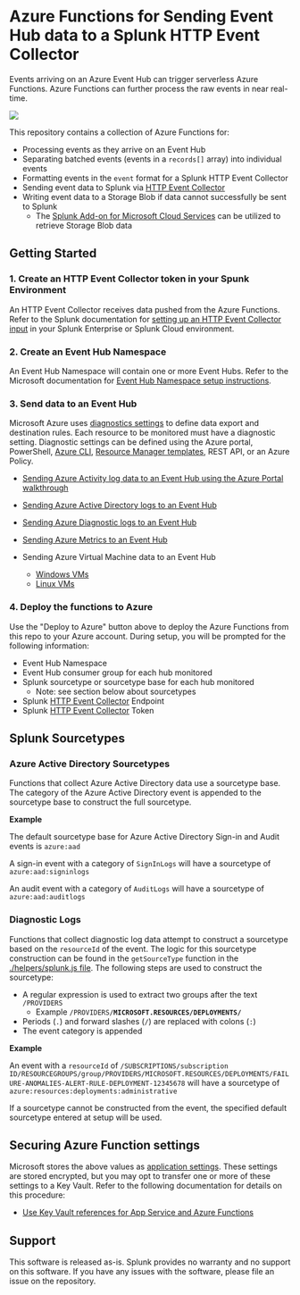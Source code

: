 # Azure Functions for Sending Event Hub data to a Splunk HTTP Event Collector
Events arriving on an Azure Event Hub can trigger serverless Azure Functions.  Azure Functions can further process the raw events in near real-time.

<a href="https://portal.azure.com/#blade/Microsoft_Azure_CreateUIDef/CustomDeploymentBlade/uri/https%3A%2F%2Fraw%2Egithubusercontent%2Ecom%2Fdaningu%2Fhumio%2Dtest%2Fmain%2Fevent%2Dhubs%2Dhec%2Fdeploy%2FazureDeploy%2Ejson/createUIDefinitionUri/https%3A%2F%2Fraw%2Egithubusercontent%2Ecom%2Fdaningu%2Fhumio%2Dtest%2Fmain%2Fevent%2Dhubs%2Dhec%2Fdeploy%2FazureDeploy%2Eportal%2Ejson" target="_blank">
<img src="https://aka.ms/deploytoazurebutton"/>
</a>

This repository contains a collection of Azure Functions for:
* Processing events as they arrive on an Event Hub
* Separating batched events (events in a `records[]` array) into individual events
* Formatting events in the `event` format for a Splunk HTTP Event Collector
* Sending event data to Splunk via [HTTP Event Collector](https://docs.splunk.com/Documentation/Splunk/latest/Data/UsetheHTTPEventCollector)
* Writing event data to a Storage Blob if data cannot successfully be sent to Splunk
  * The [Splunk Add-on for Microsoft Cloud Services](https://splunkbase.splunk.com/app/3110/) can be utilized to retrieve Storage Blob data

## Getting Started

### 1. Create an HTTP Event Collector token in your Spunk Environment
An HTTP Event Collector receives data pushed from the Azure Functions.  Refer to the Splunk documentation for [setting up an HTTP Event Collector input](https://docs.splunk.com/Documentation/Splunk/latest/Data/UsetheHTTPEventCollector) in your Splunk Enterprise or Splunk Cloud environment.

### 2. Create an Event Hub Namespace
An Event Hub Namespace will contain one or more Event Hubs.  Refer to the Microsoft documentation for [Event Hub Namespace setup instructions](https://docs.microsoft.com/en-us/azure/event-hubs/event-hubs-create).

### 3. Send data to an Event Hub
Microsoft Azure uses [diagnostics settings](https://docs.microsoft.com/en-us/azure/azure-monitor/essentials/diagnostic-settings) to define data export and destination rules.  Each resource to be monitored must have a diagnostic setting.  Diagnostic settings can be defined using the Azure portal, PowerShell, [Azure CLI](https://docs.microsoft.com/en-us/cli/azure/monitor/diagnostic-settings?view=azure-cli-latest), [Resource Manager templates](https://docs.microsoft.com/en-us/azure/azure-monitor/essentials/resource-manager-diagnostic-settings), REST API, or an Azure Policy.
* [Sending Azure Activity log data to an Event Hub using the Azure Portal walkthrough](docs/activity_log_diagnostic_settings.md)
* [Sending Azure Active Directory logs to an Event Hub](docs/azure_ad_diagnostic_settings.md)
* [Sending Azure Diagnostic logs to an Event Hub](docs/diagnostic_logs_settings.md)
* [Sending Azure Metrics to an Event Hub](docs/metrics_settings.md)

* Sending Azure Virtual Machine data to an Event Hub
  * [Windows VMs](https://docs.microsoft.com/en-us/azure/virtual-machines/extensions/diagnostics-windows)
  * [Linux VMs](https://docs.microsoft.com/en-us/azure/virtual-machines/extensions/diagnostics-linux)


### 4. Deploy the functions to Azure

Use the "Deploy to Azure" button above to deploy the Azure Functions from this repo to your Azure account.  During setup, you will be prompted for the following information:

* Event Hub Namespace
* Event Hub consumer group for each hub monitored
* Splunk sourcetype or sourcetype base for each hub monitored
  * Note: see section below about sourcetypes
* Splunk [HTTP Event Collector](https://docs.splunk.com/Documentation/Splunk/latest/Data/UsetheHTTPEventCollector) Endpoint
* Splunk [HTTP Event Collector](https://docs.splunk.com/Documentation/Splunk/latest/Data/UsetheHTTPEventCollector) Token

## Splunk Sourcetypes
### Azure Active Directory Sourcetypes
Functions that collect Azure Active Directory data use a sourcetype base.  The category of the Azure Active Directory event is appended to the sourcetype base to construct the full sourcetype.

**Example**

The default sourcetype base for Azure Active Directory Sign-in and Audit events is `azure:aad`

A sign-in event with a category of `SignInLogs` will have a sourcetype of `azure:aad:signinlogs`

An audit event with a category of `AuditLogs` will have a sourcetype of `azure:aad:auditlogs`

### Diagnostic Logs
Functions that collect diagnostic log data attempt to construct a sourcetype based on the `resourceId` of the event.  The logic for this sourcetype construction can be found in the `getSourceType` function in the [./helpers/splunk.js file](helpers/splunk.js).  The following steps are used to construct the sourcetype:

* A regular expression is used to extract two groups after the text `/PROVIDERS`
  * Example `/PROVIDERS/`**`MICROSOFT.RESOURCES/DEPLOYMENTS/`**
* Periods (`.`) and forward slashes (`/`) are replaced with colons (`:`)
* The event category is appended

**Example**

An event with a `resourceId` of `/SUBSCRIPTIONS/subscription ID/RESOURCEGROUPS/group/PROVIDERS/MICROSOFT.RESOURCES/DEPLOYMENTS/FAILURE-ANOMALIES-ALERT-RULE-DEPLOYMENT-12345678` will have a sourcetype of `azure:resources:deployments:administrative`

If a sourcetype cannot be constructed from the event, the specified default sourcetype entered at setup will be used.


## Securing Azure Function settings
Microsoft stores the above values as [application settings](https://docs.microsoft.com/en-us/azure/azure-functions/functions-how-to-use-azure-function-app-settings#settings). These settings are stored encrypted, but you may opt to transfer one or more of these settings to a Key Vault. Refer to the following documentation for details on this procedure:

* [Use Key Vault references for App Service and Azure Functions](https://docs.microsoft.com/en-us/azure/app-service/app-service-key-vault-references)


## Support
This software is released as-is. Splunk provides no warranty and no support on this software. If you have any issues with the software, please file an issue on the repository.
